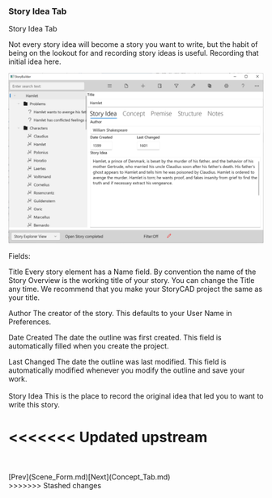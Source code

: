 ### Story Idea Tab ###
Story Idea Tab <br/>

Not every story idea will become a story you want to write, but the habit of being on the lookout for and recording story ideas is useful.  Recording that initial idea here. <br/>

![](Overview-Story-Idea-Tab.png)

Fields: <br/>

Title			     		Every story element has a Name field. By convention the name of the Story Overview is the working title of your story. You can change the Title any time. We recommend that you make your StoryCAD project the same as your title.  <br/>

Author					The creator of the story. This defaults to your User Name in Preferences. <br/>

Date Created			The date the outline was first created.  This field is automatically filled when you create the project.		 <br/>

Last Changed			The date the outline was last modified. This field is automatically modified whenever you modify the outline and save your work. <br/>
	 <br/>
Story Idea				This is the place to record the original idea that led you to want to write this story.	 <br/>





<<<<<<< Updated upstream
=======
 <br/>
 <br/>
[Prev](Scene_Form.md)[Next](Concept_Tab.md) <br/>
>>>>>>> Stashed changes
